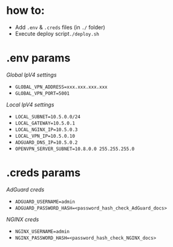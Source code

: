 # how to:

* Add `.env` & `.creds` files (in `./` folder)
* Execute deploy script`./deploy.sh`

# .env params

*Global IpV4 settings*
* `GLOBAL_VPN_ADDRESS=xxx.xxx.xxx.xxx`
* `GLOBAL_VPN_PORT=5001`

*Local IpV4 settings*
* `LOCAL_SUBNET=10.5.0.0/24`
* `LOCAL_GATEWAY=10.5.0.1`
* `LOCAL_NGINX_IP=10.5.0.3`
* `LOCAL_VPN_IP=10.5.0.10`
* `ADGUARD_DNS_IP=10.5.0.2`
* `OPENVPN_SERVER_SUBNET=10.8.0.0 255.255.255.0`

# .creds params

*AdGuard creds*
* `ADGUARD_USERNAME=admin`
* `ADGUARD_PASSWORD_HASH=<password_hash_check_AdGuard_docs>`

*NGINX creds*
* `NGINX_USERNAME=admin`
* `NGINX_PASSWORD_HASH=<password_hash_check_NGINX_docs>`
